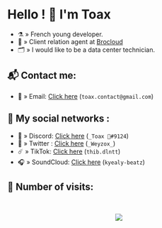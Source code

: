 # Hello ! 👋  I'm Toax

- ⚗️ » French young developer.
- 🔨 » Client relation agent at [Brocloud](https://brocloud.fr/)
- 🗂️ » I would like to be a data center technician.


## 📬 Contact me:
- 📧 » Email: [Click here](mailto:weyzox.contact@gmail.com) (`toax.contact@gmail.com`)

## 🌊 My social networks :
- 🤖 » Discord: [Click here](https://discord.com/users/750793433257476146) (`_Toax 🥀#9124`)
- 🐤 » Twitter : [Click here](https://twitter.com/_Toax) (`_Weyzox_`)
- ☄️ » TikTok: [Click here](https://tiktok.com/@thib.dlntt) (`thib.dlntt`)
- 🎧 » SoundCloud: [Click here](https://soundcloud.com/kyely-beatz) (`kyealy-beatz`)

## 🌟 Number of visits:

<p>&nbsp;</p>

<p align="center"> 
  <img src="https://profile-counter.glitch.me/Weyzox/count.svg" />
</p>


